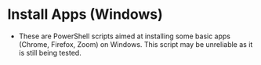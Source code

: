 # Install Apps (Windows)

- These are PowerShell scripts aimed at installing some basic apps (Chrome, Firefox, Zoom) on Windows. This script may be unreliable as it is still being tested.
